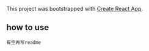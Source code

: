 This project was bootstrapped with [Create React App](https://github.com/facebook/create-react-app).

## how to use

```
有空再写readme
```
